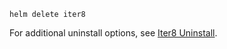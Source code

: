 ```shell
helm delete iter8
```

For additional uninstall options, see [Iter8 Uninstall](https://iter8.tools/0.18/user-guide/topics/uninstall/).